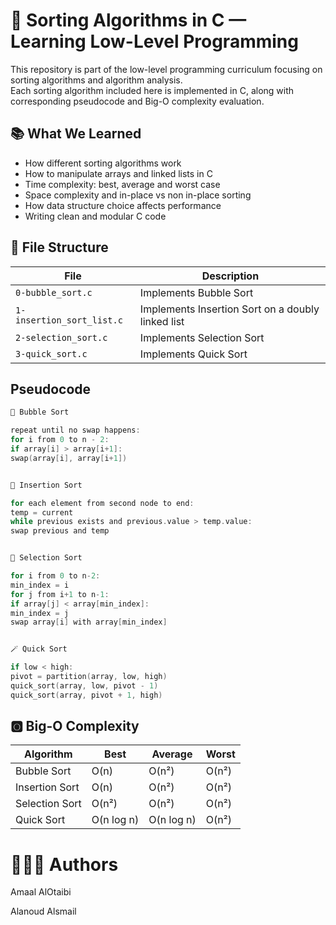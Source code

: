 # 🔄 Sorting Algorithms in C — Learning Low-Level Programming
This repository is part of the low-level programming curriculum focusing on sorting algorithms and algorithm analysis.  
Each sorting algorithm included here is implemented in C, along with corresponding pseudocode and Big-O complexity evaluation.



## 📚 What We Learned

* How different sorting algorithms work
* How to manipulate arrays and linked lists in C
* Time complexity: best, average and worst case
* Space complexity and in-place vs non in-place sorting
* How data structure choice affects performance
* Writing clean and modular C code



## 📂 File Structure

| File | Description |
|------|-------------|
| `0-bubble_sort.c` | Implements Bubble Sort |
| `1-insertion_sort_list.c` | Implements Insertion Sort on a doubly linked list |
| `2-selection_sort.c` | Implements Selection Sort |
| `3-quick_sort.c` | Implements Quick Sort |




## Pseudocode

```c
🫧 Bubble Sort

repeat until no swap happens:
for i from 0 to n - 2:
if array[i] > array[i+1]:
swap(array[i], array[i+1])


📇 Insertion Sort

for each element from second node to end:
temp = current
while previous exists and previous.value > temp.value:
swap previous and temp


🎯 Selection Sort

for i from 0 to n-2:
min_index = i
for j from i+1 to n-1:
if array[j] < array[min_index]:
min_index = j
swap array[i] with array[min_index]


🪄 Quick Sort

if low < high:
pivot = partition(array, low, high)
quick_sort(array, low, pivot - 1)
quick_sort(array, pivot + 1, high)

`````

## 🅾️ Big-O Complexity

| Algorithm | Best | Average | Worst 
|----------|------|---------|-------|
| Bubble Sort | O(n) | O(n²) | O(n²) | 
| Insertion Sort | O(n) | O(n²) | O(n²) |
| Selection Sort | O(n²) | O(n²) | O(n²) |
| Quick Sort | O(n log n) | O(n log n) | O(n²) |


# 👩🏻‍💻 Authors

Amaal AlOtaibi

Alanoud Alsmail

